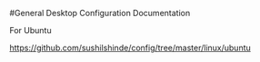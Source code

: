 #General Desktop Configuration Documentation 

For Ubuntu

https://github.com/sushilshinde/config/tree/master/linux/ubuntu
